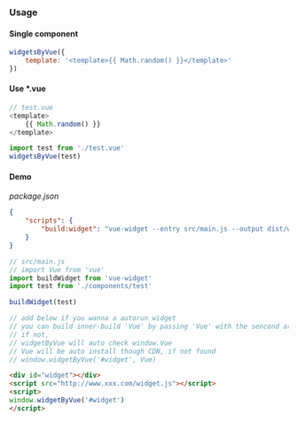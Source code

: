 ### Usage

#### Single component

```JavaScript
widgetsByVue({
    template: '<template>{{ Math.random() }}</template>'
})
```

#### Use *.vue

```vue.js
// test.vue
<template>
    {{ Math.random() }}
</template>
```

```JavaScript
import test from './test.vue'
widgetsByVue(test)
```

#### Demo

*package.json*

```json
{
    "scripts": {
        "build:widget": "vue-widget --entry src/main.js --output dist/widget.js"
    }
}
```

```JavaScript
// src/main.js
// import Vue from 'vue'
import buildWidget from 'vue-widget'
import test from './components/test'

buildWidget(test)

// add below if you wanna a autorun widget
// you can build inner-build 'Vue' by passing 'Vue' with the sencond argv
// if not,
// widgetByVue will auto check window.Vue
// Vue will be auto install though CDN, if not found
// window.widgetByVue('#widget', Vue)
```

```html
<div id="widget"></div>
<script src="http://www.xxx.com/widget.js"></script>
<script>
window.widgetByVue('#widget')
</script>
```
